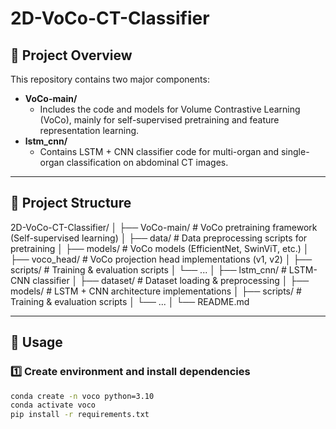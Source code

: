 # 2D-VoCo-CT-Classifier

## 📘 Project Overview

This repository contains two major components:

- **VoCo-main/**  
  - Includes the code and models for Volume Contrastive Learning (VoCo), mainly for self-supervised pretraining and feature representation learning.
- **lstm_cnn/**  
  - Contains LSTM + CNN classifier code for multi-organ and single-organ classification on abdominal CT images.

---

## 📂 Project Structure

2D-VoCo-CT-Classifier/
│
├── VoCo-main/ # VoCo pretraining framework (Self-supervised learning)
│ ├── data/ # Data preprocessing scripts for pretraining
│ ├── models/ # VoCo models (EfficientNet, SwinViT, etc.)
│ ├── voco_head/ # VoCo projection head implementations (v1, v2)
│ ├── scripts/ # Training & evaluation scripts
│ └── ...
│
├── lstm_cnn/ # LSTM-CNN classifier
│ ├── dataset/ # Dataset loading & preprocessing
│ ├── models/ # LSTM + CNN architecture implementations
│ ├── scripts/ # Training & evaluation scripts
│ └── ...
│
└── README.md



---

## 🚀 Usage

### 1️⃣ Create environment and install dependencies
```bash
conda create -n voco python=3.10
conda activate voco
pip install -r requirements.txt
